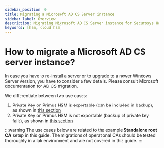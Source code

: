 ```yaml
---
sidebar_position: 0
title: Migrating a Microsoft AD CS Server instance
sidebar_label: Overview
description: Migrating Microsoft AD CS Server instance for Securosys Hardware Security Modules (HSMs)
keywords: [hsm, cloud hsm]
---
```


# How to migrate a Microsoft AD CS server instance?

In case you have to re-install a server or to upgrade to a newer Windows Server Version, you have to consider a few details. Please consult Microsoft documentation for AD CS migration.

We differentiate between two use cases:
1. Private Key on Primus HSM is exportable (can be included in backup), as shown in [this section](./Migrating-MSPKI-Exportable.md).
2. Private Key on Primus HSM is not exportable (backup of private key fails), as shown in [this section](./Migrating-MSPKI-NonExportable.md)

:::warning
The use cases below are related to the example **Standalone root CA** setup in this guide. The migrations of operational CAs should be tested thoroughly in a lab environment and are not covered in this guide.
:::